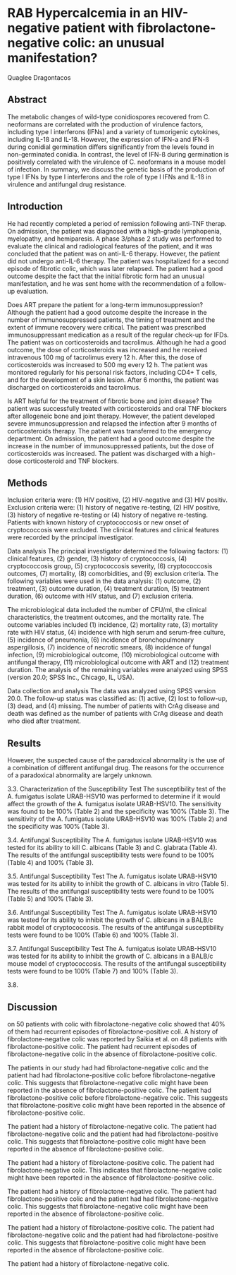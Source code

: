 # RAB Hypercalcemia in an HIV-negative patient with fibrolactone-negative colic: an unusual manifestation?
Quaglee Dragontacos


## Abstract
The metabolic changes of wild-type conidiospores recovered from C. neoformans are correlated with the production of virulence factors, including type I interferons (IFNs) and a variety of tumorigenic cytokines, including IL-1ß and IL-18. However, the expression of IFN-a and IFN-ß during conidial germination differs significantly from the levels found in non-germinated conidia. In contrast, the level of IFN-ß during germination is positively correlated with the virulence of C. neoformans in a mouse model of infection. In summary, we discuss the genetic basis of the production of type I IFNs by type I interferons and the role of type I IFNs and IL-1ß in virulence and antifungal drug resistance.


## Introduction
He had recently completed a period of remission following anti-TNF therap. On admission, the patient was diagnosed with a high-grade lymphopenia, myelopathy, and hemiparesis. A phase 3/phase 2 study was performed to evaluate the clinical and radiological features of the patient, and it was concluded that the patient was on anti-IL-6 therapy. However, the patient did not undergo anti-IL-6 therapy. The patient was hospitalized for a second episode of fibrotic colic, which was later relapsed. The patient had a good outcome despite the fact that the initial fibrotic form had an unusual manifestation, and he was sent home with the recommendation of a follow-up evaluation.

Does ART prepare the patient for a long-term immunosuppression?
Although the patient had a good outcome despite the increase in the number of immunosuppressed patients, the timing of treatment and the extent of immune recovery were critical. The patient was prescribed immunosuppressant medication as a result of the regular check-up for IFDs. The patient was on corticosteroids and tacrolimus. Although he had a good outcome, the dose of corticosteroids was increased and he received intravenous 100 mg of tacrolimus every 12 h. After this, the dose of corticosteroids was increased to 500 mg every 12 h. The patient was monitored regularly for his personal risk factors, including CD4+ T cells, and for the development of a skin lesion. After 6 months, the patient was discharged on corticosteroids and tacrolimus.

Is ART helpful for the treatment of fibrotic bone and joint disease?
The patient was successfully treated with corticosteroids and oral TNF blockers after allogeneic bone and joint therapy. However, the patient developed severe immunosuppression and relapsed the infection after 9 months of corticosteroids therapy. The patient was transferred to the emergency department. On admission, the patient had a good outcome despite the increase in the number of immunosuppressed patients, but the dose of corticosteroids was increased. The patient was discharged with a high-dose corticosteroid and TNF blockers.


## Methods
Inclusion criteria were: (1) HIV positive, (2) HIV-negative and (3) HIV positiv. Exclusion criteria were: (1) history of negative re-testing, (2) HIV positive, (3) history of negative re-testing or (4) history of negative re-testing. Patients with known history of cryptococcosis or new onset of cryptococcosis were excluded. The clinical features and clinical features were recorded by the principal investigator.

Data analysis
The principal investigator determined the following factors: (1) clinical features, (2) gender, (3) history of cryptococcosis, (4) cryptococcosis group, (5) cryptococcosis severity, (6) cryptococcosis outcomes, (7) mortality, (8) comorbidities, and (9) exclusion criteria. The following variables were used in the data analysis: (1) outcome, (2) treatment, (3) outcome duration, (4) treatment duration, (5) treatment duration, (6) outcome with HIV status, and (7) exclusion criteria.

The microbiological data included the number of CFU/ml, the clinical characteristics, the treatment outcomes, and the mortality rate. The outcome variables included (1) incidence, (2) mortality rate, (3) mortality rate with HIV status, (4) incidence with high serum and serum-free culture, (5) incidence of pneumonia, (6) incidence of bronchopulmonary aspergillosis, (7) incidence of necrotic smears, (8) incidence of fungal infection, (9) microbiological outcome, (10) microbiological outcome with antifungal therapy, (11) microbiological outcome with ART and (12) treatment duration. The analysis of the remaining variables were analyzed using SPSS (version 20.0; SPSS Inc., Chicago, IL, USA).

Data collection and analysis
The data was analyzed using SPSS version 20.0. The follow-up status was classified as: (1) active, (2) lost to follow-up, (3) dead, and (4) missing. The number of patients with CrAg disease and death was defined as the number of patients with CrAg disease and death who died after treatment.


## Results
However, the suspected cause of the paradoxical abnormality is the use of a combination of different antifungal drug. The reasons for the occurrence of a paradoxical abnormality are largely unknown.

3.3. Characterization of the Susceptibility Test
The susceptibility test of the A. fumigatus isolate URAB-HSV10 was performed to determine if it would affect the growth of the A. fumigatus isolate URAB-HSV10. The sensitivity was found to be 100% (Table 2) and the specificity was 100% (Table 3). The sensitivity of the A. fumigatus isolate URAB-HSV10 was 100% (Table 2) and the specificity was 100% (Table 3).

3.4. Antifungal Susceptibility
The A. fumigatus isolate URAB-HSV10 was tested for its ability to kill C. albicans (Table 3) and C. glabrata (Table 4). The results of the antifungal susceptibility tests were found to be 100% (Table 4) and 100% (Table 3).

3.5. Antifungal Susceptibility Test
The A. fumigatus isolate URAB-HSV10 was tested for its ability to inhibit the growth of C. albicans in vitro (Table 5). The results of the antifungal susceptibility tests were found to be 100% (Table 5) and 100% (Table 3).

3.6. Antifungal Susceptibility Test
The A. fumigatus isolate URAB-HSV10 was tested for its ability to inhibit the growth of C. albicans in a BALB/c rabbit model of cryptococcosis. The results of the antifungal susceptibility tests were found to be 100% (Table 6) and 100% (Table 3).

3.7. Antifungal Susceptibility Test
The A. fumigatus isolate URAB-HSV10 was tested for its ability to inhibit the growth of C. albicans in a BALB/c mouse model of cryptococcosis. The results of the antifungal susceptibility tests were found to be 100% (Table 7) and 100% (Table 3).

3.8.


## Discussion
on 50 patients with colic with fibrolactone-negative colic showed that 40% of them had recurrent episodes of fibrolactone-positive coli. A history of fibrolactone-negative colic was reported by Saikia et al. on 48 patients with fibrolactone-positive colic. The patient had recurrent episodes of fibrolactone-negative colic in the absence of fibrolactone-positive colic.

The patients in our study had had fibrolactone-negative colic and the patient had had fibrolactone-positive colic before fibrolactone-negative colic. This suggests that fibrolactone-negative colic might have been reported in the absence of fibrolactone-positive colic. The patient had fibrolactone-positive colic before fibrolactone-negative colic. This suggests that fibrolactone-positive colic might have been reported in the absence of fibrolactone-positive colic.

The patient had a history of fibrolactone-negative colic. The patient had fibrolactone-negative colic and the patient had had fibrolactone-positive colic. This suggests that fibrolactone-positive colic might have been reported in the absence of fibrolactone-positive colic.

The patient had a history of fibrolactone-positive colic. The patient had fibrolactone-negative colic. This indicates that fibrolactone-negative colic might have been reported in the absence of fibrolactone-positive colic.

The patient had a history of fibrolactone-negative colic. The patient had fibrolactone-positive colic and the patient had had fibrolactone-negative colic. This suggests that fibrolactone-negative colic might have been reported in the absence of fibrolactone-positive colic.

The patient had a history of fibrolactone-positive colic. The patient had fibrolactone-negative colic and the patient had had fibrolactone-positive colic. This suggests that fibrolactone-positive colic might have been reported in the absence of fibrolactone-positive colic.

The patient had a history of fibrolactone-negative colic.
